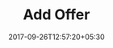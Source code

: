 ---
title: "Add Offer"
date: 2017-09-26T12:57:20+05:30
draft: false
layout: offers-add
property: "Casa Goa"
status: "Pending Review"
url: /offers/add/casa-goa/
slug: "casa-goa/"

mainmenu:
 offers: true
 addoffer: true
---